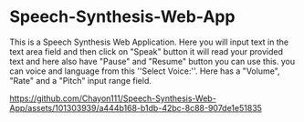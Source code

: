 # Speech-Synthesis-Web-App
This is a Speech Synthesis Web Application. Here you will input text in the text area field and then click on "Speak" button it will read your provided text and here also have "Pause" and "Resume" button you can use this. you can voice and language from this ''Select Voice:''. Here has a "Volume", "Rate" and a "Pitch" input range field.






https://github.com/Chayon111/Speech-Synthesis-Web-App/assets/101303939/a444b168-b1db-42bc-8c88-907de1e51835



